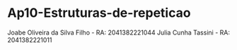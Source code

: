 # Ap10-Estruturas-de-repeticao
Joabe Oliveira da Silva Filho - RA: 2041382221044 
Julia Cunha Tassini - RA: 2041382221011
